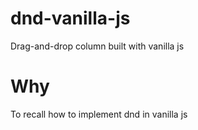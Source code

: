 # dnd-vanilla-js

Drag-and-drop column built with vanilla js

# Why

To recall how to implement dnd in vanilla js
